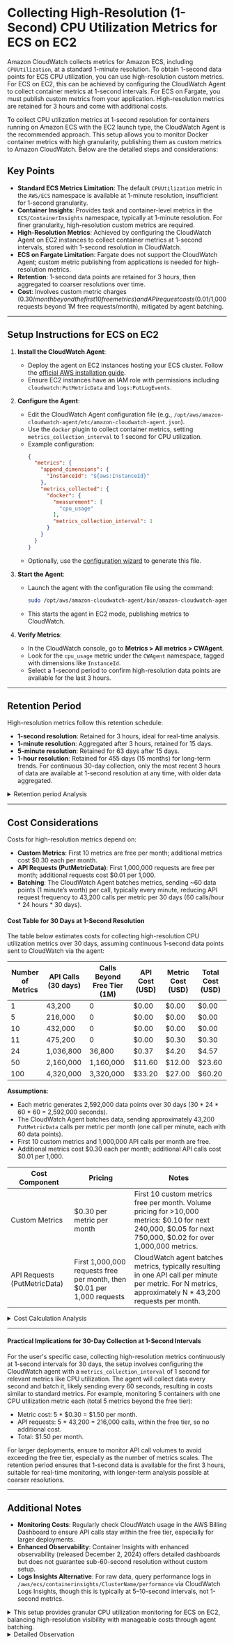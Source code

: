 # Collecting High-Resolution (1-Second) CPU Utilization Metrics for ECS on EC2
Amazon CloudWatch collects metrics for Amazon ECS, including `CPUUtilization`, at a standard 1-minute resolution. To obtain 1-second data points for ECS CPU utilization, you can use high-resolution custom metrics. For ECS on EC2, this can be achieved by configuring the CloudWatch Agent to collect container metrics at 1-second intervals. For ECS on Fargate, you must publish custom metrics from your application. High-resolution metrics are retained for 3 hours and come with additional costs.

To collect CPU utilization metrics at 1-second resolution for containers running on Amazon ECS with the EC2 launch type, the CloudWatch Agent is the recommended approach. This setup allows you to monitor Docker container metrics with high granularity, publishing them as custom metrics to Amazon CloudWatch. Below are the detailed steps and considerations:

## Key Points
- **Standard ECS Metrics Limitation**: The default `CPUUtilization` metric in the `AWS/ECS` namespace is available at 1-minute resolution, insufficient for 1-second granularity.
- **Container Insights**: Provides task and container-level metrics in the `ECS/ContainerInsights` namespace, typically at 1-minute resolution. For finer granularity, high-resolution custom metrics are required.
- **High-Resolution Metrics**: Achieved by configuring the CloudWatch Agent on EC2 instances to collect container metrics at 1-second intervals, stored with 1-second resolution in CloudWatch.
- **ECS on Fargate Limitation**: Fargate does not support the CloudWatch Agent; custom metric publishing from applications is needed for high-resolution metrics.
- **Retention**: 1-second data points are retained for 3 hours, then aggregated to coarser resolutions over time.
- **Cost**: Involves custom metric charges ($0.30/month beyond the first 10 free metrics) and API request costs ($0.01/1,000 requests beyond 1M free requests/month), mitigated by agent batching.

---

## Setup Instructions for ECS on EC2
1. **Install the CloudWatch Agent**:
   - Deploy the agent on EC2 instances hosting your ECS cluster. Follow the [official AWS installation guide](https://docs.aws.amazon.com/AmazonCloudWatch/latest/monitoring/install-CloudWatch-Agent-on-EC2-Instance.html).
   - Ensure EC2 instances have an IAM role with permissions including `cloudwatch:PutMetricData` and `logs:PutLogEvents`.

2. **Configure the Agent**:
   - Edit the CloudWatch Agent configuration file (e.g., `/opt/aws/amazon-cloudwatch-agent/etc/amazon-cloudwatch-agent.json`).
   - Use the `docker` plugin to collect container metrics, setting `metrics_collection_interval` to 1 second for CPU utilization.
   - Example configuration:
     ```json
     {
       "metrics": {
         "append_dimensions": {
           "InstanceId": "${aws:InstanceId}"
         },
         "metrics_collected": {
           "docker": {
             "measurement": [
               "cpu_usage"
             ],
             "metrics_collection_interval": 1
           }
         }
       }
     }
     ```
   - Optionally, use the [configuration wizard](https://docs.aws.amazon.com/AmazonCloudWatch/latest/monitoring/create-cloudwatch-agent-configuration-file-wizard.html) to generate this file.

3. **Start the Agent**:
   - Launch the agent with the configuration file using the command:
     ```bash
     sudo /opt/aws/amazon-cloudwatch-agent/bin/amazon-cloudwatch-agent-ctl -a fetch-config -m ec2 -c file:/path/to/config.json -s
     ```
   - This starts the agent in EC2 mode, publishing metrics to CloudWatch.

4. **Verify Metrics**:
   - In the CloudWatch console, go to **Metrics > All metrics > CWAgent**.
   - Look for the `cpu_usage` metric under the `CWAgent` namespace, tagged with dimensions like `InstanceId`.
   - Select a 1-second period to confirm high-resolution data points are available for the last 3 hours.

---

## Retention Period
High-resolution metrics follow this retention schedule:
- **1-second resolution**: Retained for 3 hours, ideal for real-time analysis.
- **1-minute resolution**: Aggregated after 3 hours, retained for 15 days.
- **5-minute resolution**: Retained for 63 days after 15 days.
- **1-hour resolution**: Retained for 455 days (15 months) for long-term trends.
For continuous 30-day collection, only the most recent 3 hours of data are available at 1-second resolution at any time, with older data aggregated.

<details>
   <summary>Retention period Analysis</summary>

#### Retention Period Analysis
The retention period for CloudWatch metrics varies based on the resolution, with high-resolution metrics having a shorter initial retention due to their granularity. Research from AWS documentation and FAQs indicates the following retention schedule:

| **Resolution** | **Retention Period** | **Notes** |
|----------------|----------------------|-----------|
| 1 second       | 3 hours             | High-resolution custom metrics, available for real-time analysis. |
| 1 minute       | 15 days             | Aggregated after 3 hours, for short-term detailed analysis. |
| 5 minutes      | 63 days             | After 15 days, for medium-term trends. |
| 1 hour         | 455 days (15 months)| After 63 days, for long-term analysis. |

- **1-second data points (high-resolution, <60 seconds)**: Retained for 3 hours. This is supported by the AWS CloudWatch FAQs, which state, "The retention period is 15 months per metric data point with automatic roll up (<60secs available for 3 hours, one min available for 15 days, 5 min available for 63 days, one hour available for 15 months)" ([APM Tool - Amazon CloudWatch FAQs - AWS](https://aws.amazon.com/cloudwatch/faqs/)).

- **1-minute data points (60-second period)**: Retained for 15 days after aggregation from high-resolution data.

- **5-minute data points (300-second period)**: Retained for 63 days, applicable after the 15-day period for 1-minute data.

- **1-hour data points (3600-second period)**: Retained for 455 days (15 months), covering long-term analysis needs.

This retention schedule is consistent across multiple sources, including a Stack Overflow discussion and AWS news blogs, confirming that high-resolution metrics are available at 1-second resolution for only 3 hours before being rolled up to standard resolutions for longer retention ([Amazon CloudWatch Update – Extended Metrics Retention & User Interface Update | AWS News Blog](https://aws.amazon.com/blogs/aws/amazon-cloudwatch-update-extended-metrics-retention-user-interface-update/), [CloudWatch extends Metrics retention and new User Interface](https://aws.amazon.com/about-aws/whats-new/2016/11/cloudwatch-extends-metrics-retention-and-new-user-interface/)).

For the user's 30-day collection period, the 1-second data points would be accessible for the first 3 hours of each collection, with subsequent data aggregated and retained as per the schedule above. This means detailed, second-by-second analysis is limited to the most recent 3 hours, while longer-term trends can be analyzed at coarser resolutions.

</details>

---

## Cost Considerations
Costs for high-resolution metrics depend on:
- **Custom Metrics**: First 10 metrics are free per month; additional metrics cost $0.30 each per month.
- **API Requests (PutMetricData)**: First 1,000,000 requests are free per month; additional requests cost $0.01 per 1,000.
- **Batching**: The CloudWatch Agent batches metrics, sending ~60 data points (1 minute’s worth) per call, typically every minute, reducing API request frequency to 43,200 calls per metric per 30 days (60 calls/hour * 24 hours * 30 days).

#### Cost Table for 30 Days at 1-Second Resolution
The table below estimates costs for collecting high-resolution CPU utilization metrics over 30 days, assuming continuous 1-second data points sent to CloudWatch via the agent:

| Number of Metrics | API Calls (30 days) | Calls Beyond Free Tier (1M) | API Cost (USD) | Metric Cost (USD) | Total Cost (USD) |
|-------------------|---------------------|-----------------------------|----------------|-------------------|------------------|
| 1                 | 43,200              | 0                           | $0.00          | $0.00             | $0.00            |
| 5                 | 216,000             | 0                           | $0.00          | $0.00             | $0.00            |
| 10                | 432,000             | 0                           | $0.00          | $0.00             | $0.00            |
| 11                | 475,200             | 0                           | $0.00          | $0.30             | $0.30            |
| 24                | 1,036,800           | 36,800                      | $0.37          | $4.20             | $4.57            |
| 50                | 2,160,000           | 1,160,000                   | $11.60         | $12.00            | $23.60           |
| 100               | 4,320,000           | 3,320,000                   | $33.20         | $27.00            | $60.20           |

**Assumptions**:
- Each metric generates 2,592,000 data points over 30 days (30 * 24 * 60 * 60 = 2,592,000 seconds).
- The CloudWatch Agent batches data, sending approximately 43,200 `PutMetricData` calls per metric per month (one call per minute, each with 60 data points).
- First 10 custom metrics and 1,000,000 API calls per month are free.
- Additional metrics cost $0.30 each per month; additional API calls cost $0.01 per 1,000.

| **Cost Component** | **Pricing** | **Notes** |
|--------------------|-------------|-----------|
| Custom Metrics     | $0.30 per metric per month | First 10 custom metrics free per month. Volume pricing for >10,000 metrics: $0.10 for next 240,000, $0.05 for next 750,000, $0.02 for over 1,000,000 metrics. |
| API Requests (PutMetricData) | First 1,000,000 requests free per month, then $0.01 per 1,000 requests | CloudWatch agent batches metrics, typically resulting in one API call per minute per metric. For N metrics, approximately N * 43,200 requests per month. |

<details>
   <summary>Cost Calculation Analysis</summary>

#### Cost Calculation for 30 Days at 1-Second Intervals
The pricing for high-resolution metrics involves two main components: the cost of custom metrics and the cost of API requests for publishing data. The evidence leans toward the following structure based on official AWS pricing and documentation:

##### Custom Metrics Cost
Custom metrics, including high-resolution ones, are charged per metric per month, with the following tiers:
- First 10 custom metrics are free per month, covering both standard and detailed monitoring metrics.
- Beyond the free tier, the first 10,000 metrics cost $0.30 each per month, with volume discounts for larger volumes:
  - Next 240,000 metrics (10,001 to 250,000): $0.10 each.
  - Next 750,000 metrics (250,001 to 1,000,000): $0.05 each.
  - Over 1,000,000 metrics: $0.02 each.

Importantly, pricing for high-resolution metrics is identical to standard resolution metrics, as confirmed in a 2017 AWS News Blog post: "Pricing for high-resolution metrics is identical to that for standard resolution metrics, with volume tiers that can help you to realize savings when you use large numbers of metrics" ([New – High-Resolution Custom Metrics and Alarms for Amazon CloudWatch | AWS News Blog](https://aws.amazon.com/blogs/aws/new-high-resolution-custom-metrics-and-alarms-for-amazon-cloudwatch/)). This means the per-metric cost does not increase for high resolution, focusing the additional cost potential on API requests.

For example, if monitoring 15 high-resolution metrics for ECS CPU utilization (5 beyond the free tier), the metric cost would be (5 * $0.30) = $1.50 per month, assuming within the first 10,000 metrics.

##### API Requests Cost
Publishing metrics to CloudWatch involves the PutMetricData API call, with the following pricing:
- First 1,000,000 API requests per month are free, excluding certain calls like GetMetricData, which are always charged.
- Beyond the free tier, it's $0.01 per 1,000 requests, as seen in pricing examples ([Amazon CloudWatch Pricing – Amazon Web Services (AWS)](https://aws.amazon.com/cloudwatch/pricing/)).

The frequency of PutMetricData calls is critical, especially for high-resolution metrics collected every second. However, the CloudWatch agent is designed to batch metrics to optimize costs, with a default `force_flush_interval` of 60 seconds, meaning metrics are buffered and sent every minute ([Manually create or edit the CloudWatch agent configuration file - Amazon CloudWatch](https://docs.aws.amazon.com/AmazonCloudWatch/latest/monitoring/CloudWatch-Agent-Configuration-File-Details.html)). For a metric collected every second, this results in 60 data points sent in one API call every minute, aligning with standard metrics for publication frequency.

For instance, for one high-resolution metric:
- Number of API calls per month: 60 calls per hour * 24 hours * 30 days = 43,200 calls.
- Since 43,200 is less than 1,000,000, it falls within the free tier, incurring no additional cost.

For 100 metrics, it would be 4,320,000 calls monthly, exceeding the free tier by 3,320,000 calls. The additional cost would be (3,320,000 / 1,000) * $0.01 = $33.20 per month for API requests, plus the metric cost of 100 * $0.30 = $30.00 (first 10 free, next 90 at $0.30), totaling $63.20 per month.

##### Batching and Cost Optimization
The CloudWatch agent's batching mechanism is crucial for cost management. Each PutMetricData call can include up to 1,000 data points or 40 KB, whichever is smaller, and for metrics, it's typically the data point limit that matters. By collecting metrics every second and publishing every minute, the agent sends 60 data points per call, well within the limit, ensuring minimal API calls. This aligns with AWS's advice to optimize costs by reducing the frequency of API calls, as noted in documentation on reducing CloudWatch charges ([Analyzing, optimizing, and reducing CloudWatch costs - Amazon CloudWatch](https://docs.aws.amazon.com/AmazonCloudWatch/latest/monitoring/cloudwatch_billing.html)).

For high-resolution metrics, if published individually every second without batching, the cost could escalate significantly. For example, publishing one data point per second for one metric would result in 2,592,000 calls per month (86,400 seconds/day * 30 days), exceeding the free tier by 1,592,000 calls, costing (1,592,000 / 1,000) * $0.01 = $15.92 per month for API requests alone, plus $0.30 for the metric, totaling $16.22. However, the agent's default behavior mitigates this by batching, making the practical cost align with standard metrics for similar publication frequencies.

</details>

---

#### Practical Implications for 30-Day Collection at 1-Second Intervals
For the user's specific case, collecting high-resolution metrics continuously at 1-second intervals for 30 days, the setup involves configuring the CloudWatch agent with a `metrics_collection_interval` of 1 second for relevant metrics like CPU utilization. The agent will collect data every second and batch it, likely sending every 60 seconds, resulting in costs similar to standard metrics. For example, monitoring 5 containers with one CPU utilization metric each (total 5 metrics beyond the free tier):
- Metric cost: 5 * $0.30 = $1.50 per month.
- API requests: 5 * 43,200 = 216,000 calls, within the free tier, so no additional cost.
- Total: $1.50 per month.

For larger deployments, ensure to monitor API call volumes to avoid exceeding the free tier, especially as the number of metrics scales. The retention period ensures that 1-second data is available for the first 3 hours, suitable for real-time monitoring, with longer-term analysis possible at coarser resolutions.

---

## Additional Notes
- **Monitoring Costs**: Regularly check CloudWatch usage in the AWS Billing Dashboard to ensure API calls stay within the free tier, especially for larger deployments.
- **Enhanced Observability**: Container Insights with enhanced observability (released December 2, 2024) offers detailed dashboards but does not guarantee sub-60-second resolution without custom setup.
- **Logs Insights Alternative**: For raw data, query performance logs in `/aws/ecs/containerinsights/ClusterName/performance` via CloudWatch Logs Insights, though this is typically at 5–10-second intervals, not 1-second metrics.

<details>
  <summary>This setup provides granular CPU utilization monitoring for ECS on EC2, balancing high-resolution visibility with manageable costs through agent batching.</summary>

```json
{
  "metrics": {
    "append_dimensions": {
      "InstanceId": "${aws:InstanceId}"
    },
    "metrics_collected": {
      "docker": {
        "measurement": [
          "cpu_usage"
        ],
        "metrics_collection_interval": 1
      }
    }
  }
}
```

</details>



<details>
  <summary>Detailed Observation</summary>


### Overview


### Setup for ECS on EC2
To collect 1-second CPU utilization metrics for containers in ECS on EC2, deploy the CloudWatch Agent on your EC2 instances and configure it to collect Docker metrics at a 1-second interval. This setup publishes high-resolution custom metrics to CloudWatch.

### Setup for ECS on Fargate
Since Fargate is serverless, you cannot deploy the CloudWatch Agent. Instead, instrument your application to publish custom metrics using the AWS SDK, specifying a 1-second storage resolution.


# Amazon CloudWatch Metrics for ECS CPU Utilization

This documentation addresses the collection of Amazon ECS CPU utilization metrics in CloudWatch, focusing on achieving 1-second data points, including setup instructions, retention periods, and pricing details.

## Standard ECS Metrics

Amazon ECS provides metrics in the `AWS/ECS` namespace, including `CPUUtilization`, which measures the percentage of CPU units used by clusters or services.

<details>
  <summary>Click to View Standard ECS Metrics</summary>

- **Metric Name**: `CPUUtilization`
- **Namespace**: `AWS/ECS`
- **Dimensions**: `ClusterName`, `ServiceName`
- **Description**: 
  - **Cluster-level**: Total CPU units used by ECS tasks divided by total CPU units for registered EC2 instances (EC2 launch type only).
  - **Service-level**: Total CPU units used by tasks in the service divided by total CPU units reserved for those tasks (EC2 and Fargate).
- **Resolution**: 1 minute
- **Retention Period**: 
  - 60-second data points: 15 days
  - 300-second (5-minute) data points: 63 days
  - 3600-second (1-hour) data points: 455 days (15 months)
- **Cost**: Included with ECS service usage, no additional charge for standard metrics.

</details>

**Note**: Metrics are only sent for resources with tasks in the `RUNNING` state.

## Container Insights Metrics

CloudWatch Container Insights provides detailed metrics for ECS clusters, services, tasks, and containers, available in the `ECS/ContainerInsights` namespace. These metrics are charged as custom metrics.

<details>
  <summary>Click to View Container Insights Metrics</summary>
  
- **Key Metrics**:
  - `TaskCpuUtilization`: CPU utilization percentage for a task.
  - `ContainerCpuUtilization`: CPU utilization percentage for a container.
  - Other metrics include `MemoryUtilized`, `MemoryReserved`, `NetworkRxBytes`, `NetworkTxBytes`, etc.
- **Dimensions**: `ClusterName`, `ServiceName`, `TaskId`, `TaskDefinitionFamily`, `ContainerName`, etc.
- **Resolution**: Likely 1 minute for aggregated metrics, though raw performance log events may allow finer granularity via CloudWatch Logs Insights.
- **Retention Period**: 
  - 60-second data points: 15 days
  - 300-second data points: 63 days
  - 3600-second data points: 455 days
- **Cost**: Charged as custom metrics. See [Amazon CloudWatch Pricing](https://aws.amazon.com/cloudwatch/pricing/).

</details>

**Enhanced Observability**: Released on December 2, 2024, Container Insights with enhanced observability provides granular metrics and curated dashboards for ECS on EC2 and Fargate. However, documentation does not explicitly confirm sub-60-second resolution for these metrics.

## High-Resolution Metrics (Below 60 Seconds)

To achieve 1-second data points for ECS CPU utilization, you must use high-resolution custom metrics, which have a storage resolution of 1 second. This is not available for standard ECS or Container Insights metrics, which are typically at 1-minute resolution.

### Retention Period for High-Resolution Metrics
- **1-second to 30-second periods**: Retained for 3 hours.
- **Aggregated to 60-second periods**: Retained for 15 days.
- **Further aggregations**: 300-second data points for 63 days, 3600-second data points for 455 days.

### Pricing for High-Resolution Metrics
- High-resolution custom metrics incur higher charges than standard metrics.
- **Cost Example**: Based on CloudWatch pricing, custom metrics are approximately $0.30 per metric per month, with high-resolution metrics (1-second to 30-second periods) charged at a higher rate due to increased data points.
- Refer to [Amazon CloudWatch Pricing](https://aws.amazon.com/cloudwatch/pricing/) for detailed pricing.

## Setup for 1-Second CPU Utilization Metrics

### ECS on EC2
To collect 1-second CPU utilization metrics for containers, deploy the CloudWatch Agent on EC2 instances hosting your ECS cluster.

1. **Install the CloudWatch Agent**:
   - Follow the [installation guide](https://docs.aws.amazon.com/AmazonCloudWatch/latest/monitoring/install-CloudWatch-Agent-on-EC2-Instance.html) to install the agent on your EC2 instances.
   - Ensure the EC2 instances have the necessary IAM permissions, including `cloudwatch:PutMetricData` and `logs:PutLogEvents`.

2. **Configure the Agent**:
   - Create or edit the CloudWatch Agent configuration file (e.g., `/opt/aws/amazon-cloudwatch-agent/etc/amazon-cloudwatch-agent.json`).
   - Include the `docker` plugin to collect container metrics with a 1-second interval.
   - Example configuration:
     ```json
     {
       "metrics": {
         "append_dimensions": {
           "InstanceId": "${aws:InstanceId}"
         },
         "metrics_collected": {
           "docker": {
             "measurement": [
               "cpu_usage",
               "memory_usage"
             ],
             "metrics_collection_interval": 1
           }
         }
       }
     }
     ```
   - Use the [configuration wizard](https://docs.aws.amazon.com/AmazonCloudWatch/latest/monitoring/create-cloudwatch-agent-configuration-file-wizard.html) or manually edit the JSON file.

3. **Start the Agent**:
   - Start the CloudWatch Agent service: `sudo /opt/aws/amazon-cloudwatch-agent/bin/amazon-cloudwatch-agent-ctl -a fetch-config -m ec2 -c file:/path/to/config.json -s`.
   - The agent publishes metrics to CloudWatch in the `CWAgent` namespace with a storage resolution of 1 second.

4. **Verify Metrics**:
   - In the CloudWatch console, navigate to Metrics > All metrics > CWAgent to view the `cpu_usage` metric for containers.
   - Metrics are available with periods of 1, 5, 10, 30 seconds, or multiples of 60 seconds.

### ECS on Fargate
Since Fargate is serverless, you cannot deploy the CloudWatch Agent. Instead, instrument your application to publish custom metrics with 1-second resolution.

<details>
  <summary>Click to view Fargate Serverless Configuration</summary>

1. **Instrument Your Application**:
   - Use the AWS SDK (e.g., Boto3 for Python) to publish CPU utilization metrics.
   - Example Python code to publish a custom metric:
     ```python
     import boto3
     from datetime import datetime

     def get_cpu_utilization():
         # Implement logic to retrieve CPU utilization (e.g., from container runtime or application)
         return 75.0  # Placeholder value

     cloudwatch = boto3.client('cloudwatch')

     cloudwatch.put_metric_data(
         Namespace='MyCustomMetrics',
         MetricData=[{
             'MetricName': 'CPUUtilization',
             'Dimensions': [
                 {'Name': 'TaskId', 'Value': 'your-task-id'},
                 {'Name': 'ClusterName', 'Value': 'your-cluster-name'}
             ],
             'Timestamp': datetime.utcnow(),
             'Value': get_cpu_utilization(),
             'Unit': 'Percent',
             'StorageResolution': 1
         }]
     )
     ```
   - Ensure your application has access to CPU utilization data, which may require container runtime APIs or system calls.

</details>

2. **IAM Permissions**:
   - Attach an IAM role to your ECS task with permissions for `cloudwatch:PutMetricData`.

3. **Verify Metrics**:
   - In the CloudWatch console, navigate to Metrics > All metrics > MyCustomMetrics to view the `CPUUtilization` metric.
   - Select a 1-second period to view high-resolution data points.


### Key Points
- It seems likely that 1-second data points for high-resolution metrics are retained for 3 hours, then aggregated to 1-minute for 15 days, 5-minute for 63 days, and 1-hour for 15 months.
- Research suggests the cost is $0.30 per metric per month beyond the first 10 free metrics, with API requests typically free for small setups.

### Retention Period
High-resolution metrics with 1-second data points are retained for 3 hours at that resolution. After 3 hours, the data is aggregated to 1-minute resolution and kept for 15 days, then to 5-minute resolution for 63 days, and finally to 1-hour resolution for 455 days (15 months). This ensures you can access detailed data shortly after collection and longer-term trends later.

### Cost Calculation
For collecting high-resolution metrics continuously at 1-second intervals over 30 days, the cost depends on the number of metrics. The first 10 custom metrics are free each month. For each additional metric, you pay $0.30 per month. API request costs are usually covered within the free tier for a small number of metrics, but for large setups, extra charges may apply if exceeding 1,000,000 requests monthly.

---

### Survey Note: Detailed Analysis of High-Resolution Metrics Retention and Cost for 30 Days at 1-Second Intervals
#### Background on High-Resolution Metrics
High-resolution metrics in Amazon CloudWatch are defined as having a granularity of 1 second, compared to the standard 1-minute resolution for metrics produced by AWS services. When publishing custom metrics, users can specify either standard or high resolution by setting the `StorageResolution` parameter to 1 in the PutMetricData API request, enabling storage and retrieval at 1-second intervals ([Publish custom metrics - Amazon CloudWatch](https://docs.aws.amazon.com/AmazonCloudWatch/latest/monitoring/publishingMetrics.html)). This is particularly useful for monitoring dynamic environments where rapid changes, such as ECS CPU utilization, need immediate visibility.

For the user's scenario, collecting metrics continuously at 1-second intervals over 30 days implies using the CloudWatch agent or direct API calls to publish high-resolution custom metrics, with the agent typically batching data to optimize costs.





## Using CloudWatch Logs Insights for Finer Granularity
Container Insights collects performance log events in a structured JSON format, stored in the `/aws/ecs/containerinsights/ClusterName/performance` log group. These logs may contain CPU utilization data at a finer granularity (e.g., 5 or 10 seconds), depending on the collection frequency.

<details>
  <summary>Click to View to Examples and Steps</summary>

- **Query Example**:
  ```plaintext
  fields @timestamp, CpuUtilized, TaskId
  | filter Type = "Task"
  | sort @timestamp desc
  | limit 100
  ```
- **Steps**:
  1. Open the CloudWatch console at [https://console.aws.amazon.com/cloudwatch/](https://console.aws.amazon.com/cloudwatch/).
  2. Navigate to Logs > Logs Insights.
  3. Select the `/aws/ecs/containerinsights/ClusterName/performance` log group.
  4. Run a query to extract CPU utilization data, specifying a time range (e.g., 1 minute) to approximate 1-second granularity if log events are frequent.

</details>

**Note**: The exact frequency of log events is not explicitly documented but is typically 5–10 seconds. This approach provides raw data rather than aggregated metrics, which may not fully meet the requirement for CloudWatch metrics at 1-second resolution.

## Limitations
- **Fargate**: No direct support for high-resolution metrics without custom application instrumentation.
- **Cost**: High-resolution metrics increase costs due to higher data point frequency.
- **Retention**: Limited to 3 hours for 1-second data points, requiring timely analysis or export.

## Recommendations
- For **ECS on EC2**, use the CloudWatch Agent with a 1-second collection interval for container-level CPU metrics.
- For **ECS on Fargate**, implement custom metric publishing within your application.
- Use Container Insights with enhanced observability for detailed dashboards and consider querying performance logs for finer-grained data.
- Monitor costs closely, as high-resolution metrics can significantly increase CloudWatch expenses.

## Pricing Details
The following table summarizes CloudWatch pricing relevant to ECS metrics:

| **Metric Type**            | **Cost**                              | **Notes**                                                                 |
|----------------------------|---------------------------------------|---------------------------------------------------------------------------|
| Standard ECS Metrics        | Free                                  | Included with ECS service usage.                                          |
| Container Insights Metrics  | ~$0.30 per metric per month           | Charged as custom metrics; varies by region.                               |
| High-Resolution Metrics     | Higher than standard custom metrics   | Charged per `PutMetricData` call; see [pricing page](https://aws.amazon.com/cloudwatch/pricing/). |
| Logs Insights Queries       | Varies based on data scanned          | Charged per GB of data scanned; see [pricing page](https://aws.amazon.com/cloudwatch/pricing/). |

## Conclusion
Achieving 1-second data points for ECS CPU utilization requires custom solutions:
- **ECS on EC2**: Configure the CloudWatch Agent to collect container metrics at 1-second intervals.
- **ECS on Fargate**: Publish custom metrics from your application using the AWS SDK.
Standard ECS and Container Insights metrics are at 1-minute resolution, but performance logs may offer finer granularity via CloudWatch Logs Insights. Be mindful of the 3-hour retention period for high-resolution metrics and the associated costs.

In conclusion, for collecting high-resolution metrics at 1-second intervals continuously over 30 days, the retention period for 1-second data points is 3 hours, with subsequent aggregation to 1-minute for 15 days, 5-minute for 63 days, and 1-hour for 15 months. The cost is primarily driven by the per-metric charge of $0.30 per month beyond the first 10 free metrics, with API request costs typically covered by the 1,000,000 free calls monthly due to batching. For ECS CPU utilization, users can expect costs to align with standard custom metrics, provided the agent is configured to batch effectively. Always monitor usage to ensure API calls remain within the free tier for cost efficiency, especially for large-scale deployments.


### Key Citations
- [Monitor Amazon ECS using CloudWatch](https://docs.aws.amazon.com/AmazonECS/latest/developerguide/cloudwatch-metrics.html)
- [Amazon ECS Container Insights metrics](https://docs.aws.amazon.com/AmazonCloudWatch/latest/monitoring/Container-Insights-metrics-ECS.html)
- [Publish custom metrics](https://docs.aws.amazon.com/AmazonCloudWatch/latest/monitoring/publishingMetrics.html)
- [CloudWatch agent configuration](https://docs.aws.amazon.com/AmazonCloudWatch/latest/monitoring/CloudWatch-Agent-Configuration-File-Details.html)
- [Amazon CloudWatch Pricing](https://aws.amazon.com/cloudwatch/pricing/)
- [Amazon CloudWatch introduces High-Resolution Custom Metrics](https://aws.amazon.com/about-aws/whats-new/2017/07/amazon-cloudwatch-introduces-high-resolution-custom-metrics-and-alarms/)
- [New – High-Resolution Custom Metrics for Amazon CloudWatch](https://aws.amazon.com/blogs/aws/new-high-resolution-custom-metrics-and-alarms-for-amazon-cloudwatch/)
- [Use CloudWatch Container Insights to monitor Amazon ECS](https://repost.aws/knowledge-center/cloudwatch-container-insights-ecs)
- [Container Insights with enhanced observability now available in Amazon ECS](https://aws.amazon.com/blogs/aws/container-insights-with-enhanced-observability-now-available-in-amazon-ecs/)
- [Amazon CloudWatch Container Insights launches enhanced observability for Amazon ECS](https://aws.amazon.com/about-aws/whats-new/2024/12/amazon-cloudwatch-container-insights-observability-ecs/)
- [Introducing Amazon CloudWatch Container Insights for Amazon ECS](https://aws.amazon.com/blogs/mt/introducing-container-insights-for-amazon-ecs/)
- [CloudWatch Container Insights for Amazon EKS Clusters](https://www.kloia.com/blog/cloudwatch-container-insights-for-amazon-eks-clusters)
- [Amazon Elastic Container Service (ECS) using Container Insights and CloudWatch](https://help.sumologic.com/docs/integrations/amazon-aws/elastic-container-service-container-insights-cloudwatch/)
- [AWS Container Insights metric collection retention period](https://www.reddit.com/r/aws/comments/xcdewm/container_insights_metric_collection_retention/)
- [Monitor ECS with CloudWatch Container Insights](https://aws.amazon.com/awstv/watch/188a1e29807/)
- [AWS high resolution metrics for faster ECS scaling](https://stackoverflow.com/questions/63299977/aws-high-resolution-metrics-for-faster-ecs-scaling)
- [Easily Monitor Containerized Applications with Amazon CloudWatch Container Insights](https://community.aws/content/2dr8ECO7VZXJwpew6b5gzs1F6Wh/navigating-amazon-eks-eks-monitor-containerized-applications?lang=en)
- [AWS Adds Container Insights with Enhanced Observability to Elastic Container Service](https://www.infoq.com/news/2025/01/aws-container-insights-ecs/)
- [Has anyone gone all in on CloudWatch Container Insights with Enhanced Observability?](https://www.reddit.com/r/devops/comments/1byhz45/has_anyone_gone_all_in_on_cloudwatch_container/)
- [Publish custom metrics Amazon CloudWatch](https://docs.aws.amazon.com/AmazonCloudWatch/latest/monitoring/publishingMetrics.html)
- [New High-Resolution Custom Metrics Alarms Amazon CloudWatch AWS News Blog](https://aws.amazon.com/blogs/aws/new-high-resolution-custom-metrics-and-alarms-for-amazon-cloudwatch/)
- [Amazon CloudWatch Pricing Amazon Web Services AWS](https://aws.amazon.com/cloudwatch/pricing/)
- [CloudWatch Metrics Pricing Explained Plain English](https://www.vantage.sh/blog/cloudwatch-metrics-pricing-explained-in-plain-english)
- [Analyzing optimizing reducing CloudWatch costs Amazon CloudWatch](https://docs.aws.amazon.com/AmazonCloudWatch/latest/monitoring/cloudwatch_billing.html)
- [APM Tool Amazon CloudWatch FAQs AWS](https://aws.amazon.com/cloudwatch/faqs/)
- [Amazon CloudWatch Update Extended Metrics Retention User Interface Update AWS News Blog](https://aws.amazon.com/blogs/aws/amazon-cloudwatch-update-extended-metrics-retention-user-interface-update/)
- [CloudWatch extends Metrics retention new User Interface](https://aws.amazon.com/about-aws/whats-new/2016/11/cloudwatch-extends-metrics-retention-and-new-user-interface/)
- [Manually create edit CloudWatch agent configuration file Amazon CloudWatch](https://docs.aws.amazon.com/AmazonCloudWatch/latest/monitoring/CloudWatch-Agent-Configuration-File-Details.html)

</details>

